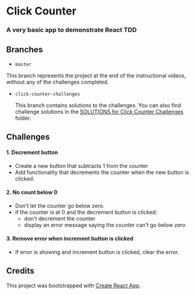 # Click Counter
### A very basic app to demonstrate React TDD

## Branches

*  `master`

  This branch represents the project at the end of the instructional videos, without any of the challenges completed.

* `click-counter-challenges`

  This branch contains solutions to the challenges. You can also find challenge solutions in the [SOLUTIONS for Click Counter Challenges](https://github.com/flyrightsister/udemy-react-testing-projects/tree/master/SOLUTIONS%20for%20Click%20Counter%20Challenges) folder.

## Challenges

#### 1. Decrement button
  * Create a new button that subtracts 1 from the counter
  * Add functionality that decrements the counter when the new button is clicked.

#### 2. No count below 0
  * Don't let the counter go below zero.
  * if the counter is at 0 and the decrement button is clicked:
    * don't decrement the counter
    * display an error message saying the counter can't go below zero

#### 3. Remove error when increment button is clicked
  * If error is showing and increment button is clicked, clear the error.

## Credits
This project was bootstrapped with [Create React App](https://github.com/facebookincubator/create-react-app).